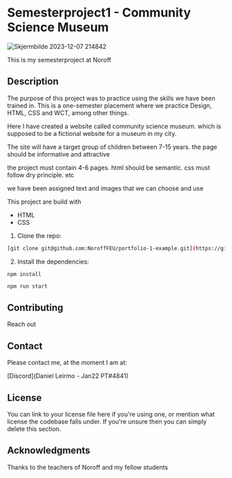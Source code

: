 # Semesterproject1 - Community Science Museum

![Skjermbilde 2023-12-07 214842](https://github.com/Leirmo/Semesterproject1/assets/103224025/b68842ee-a19a-4acf-8364-9786b370efd3)

This is my semesterproject at Noroff

## Description


The purpose of this project was to practice using the skills we have been trained in. 
This is a one-semester placement where we practice Design, HTML, CSS and WCT, among other things.

Here I have created a website called community science museum. which is supposed to be a fictional website for a museum in my city.

The site will have a target group of children between 7-15 years.
the page should be informative and attractive

the project must contain 4-6 pages.
html should be semantic.
css must follow dry principle. etc

we have been assigned text and images that we can choose and use

This project are build with

- HTML
- CSS

1. Clone the repo:

```bash
[git clone git@github.com:NoroffFEU/portfolio-1-example.git](https://github.com/Leirmo/Semesterproject1.git)
```

2. Install the dependencies:

```
npm install
```

```bash
npm run start
```

## Contributing
Reach out

## Contact

Please contact me, at the moment I am at:

[Discord](Daniel Leirmo - Jan22 PT#4841)

## License

You can link to your license file here if you're using one, or mention what license the codebase falls under. If you're unsure then you can simply delete this section.

## Acknowledgments

Thanks to the teachers of Noroff and my fellow students
